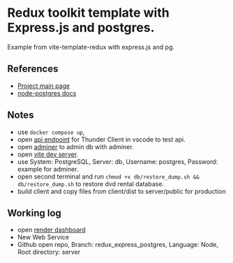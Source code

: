 # Redux toolkit template with Express.js and postgres.
Example from vite-template-redux with express.js and pg.

## References
- [Project main page](https://github.com/IDriuk/playground)
- [node-postgres docs](https://node-postgres.com/)

## Notes
- use ```docker compose up```, 
- open [api endpoint](http://localhost:3000/) for Thunder Client in vscode to test api.
- open [adminer](http://localhost:8080/) to admin db with adminer.
- open [vite dev server](http://localhost:5173/).
- use System: PostgreSQL, Server: db, Username: postgres, Password: example for adminer.
- open second terminal and run ```chmod +x db/restore_dump.sh && db/restore_dump.sh``` to restore dvd rental database.
- build client and copy files from client/dist to server/public for production

## Working log
- open [render dashboard](https://dashboard.render.com/)
- New Web Service
- Github open repo, Branch: redux_express_postgres, Language: Node, Root directory: server 